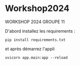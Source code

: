 # Workshop2024
WORKSHOP 2024 GROUPE 11

D'abord installez les requirements : 

```
pip install requirements.txt
```
et après démarrez l'appli
```
uvicorn app.main:app --reload
```
